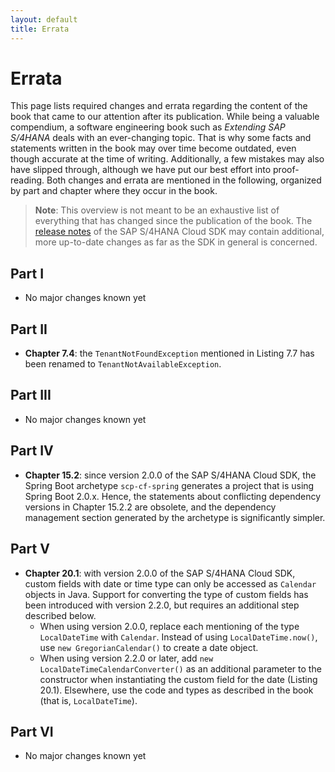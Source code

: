 ```yaml
---
layout: default
title: Errata
---
```

# Errata
This page lists required changes and errata regarding the content of the book that came to our attention after its publication.
While being a valuable compendium, a software engineering book such as _Extending SAP S/4HANA_ deals with an ever-changing topic.
That is why some facts and statements written in the book may over time become outdated, even though accurate at the time of writing.
Additionally, a few mistakes may also have slipped through, although we have put our best effort into proof-reading.
Both changes and errata are mentioned in the following, organized by part and chapter where they occur in the book.

> **Note**: This overview is not meant to be an exhaustive list of everything that has changed since the publication of the book.
> The [release notes](https://help.sap.com/http.svc/rc/6c02295dfa8f47cf9c08a19f2e172901/1.0/en-US/index.html) of the SAP S/4HANA Cloud SDK may contain additional, more up-to-date changes as far as the SDK in general is concerned.

## Part I
* No major changes known yet

## Part II
* **Chapter 7.4**: the `TenantNotFoundException` mentioned in Listing 7.7 has been renamed to `TenantNotAvailableException`.

## Part III
* No major changes known yet

## Part IV
* **Chapter 15.2**: since version 2.0.0 of the SAP S/4HANA Cloud SDK, the Spring Boot archetype `scp-cf-spring` generates a project that is using Spring Boot 2.0.x. Hence, the statements about conflicting dependency versions in Chapter 15.2.2 are obsolete, and the dependency management section generated by the archetype is significantly simpler.

## Part V
* **Chapter 20.1**: with version 2.0.0 of the SAP S/4HANA Cloud SDK, custom fields with date or time type can only be accessed as `Calendar` objects in Java. Support for converting the type of custom fields has been introduced with version 2.2.0, but requires an additional step described below.
  * When using version 2.0.0, replace each mentioning of the type `LocalDateTime` with `Calendar`. Instead of using `LocalDateTime.now()`, use `new GregorianCalendar()` to create a date object.
  * When using version 2.2.0 or later, add `new LocalDateTimeCalendarConverter()` as an additional parameter to the constructor when instantiating the custom field for the date (Listing 20.1). Elsewhere, use the code and types as described in the book (that is, `LocalDateTime`).

## Part VI
* No major changes known yet